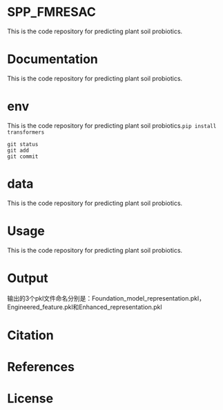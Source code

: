 # SPP_FMRESAC
This is the code repository for predicting plant soil probiotics.
# Documentation
This is the code repository for predicting plant soil probiotics.
# env
This is the code repository for predicting plant soil probiotics.`pip install transformers`
```
git status
git add
git commit
```
# data
This is the code repository for predicting plant soil probiotics.

# Usage
This is the code repository for predicting plant soil probiotics.

# Output
输出的3个pkl文件命名分别是：Foundation_model_representation.pkl，Engineered_feature.pkl和Enhanced_representation.pkl

# Citation

# References

# License
